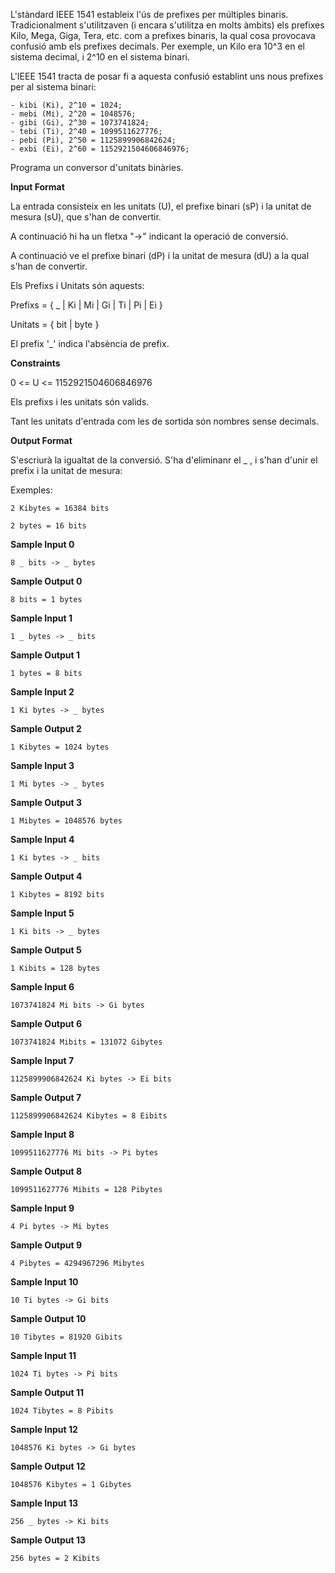 L'stàndard IEEE 1541 estableix l'ús de prefixes per múltiples binaris.
Tradicionalment s'utilitzaven (i encara s'utilitza en molts àmbits) els
prefixes Kilo, Mega, Giga, Tera, etc. com a prefixes binaris, la qual
cosa provocava confusió amb els prefixes decimals. Per exemple, un Kilo
era 10^3 en el sistema decimal, i 2^10 en el sistema binari.

L'IEEE 1541 tracta de posar fi a aquesta confusió establint uns nous
prefixes per al sistema binari:

    - kibi (Ki), 2^10 = 1024;
    - mebi (Mi), 2^20 = 1048576;
    - gibi (Gi), 2^30 = 1073741824;
    - tebi (Ti), 2^40 = 1099511627776;
    - pebi (Pi), 2^50 = 1125899906842624;
    - exbi (Ei), 2^60 = 1152921504606846976;

Programa un conversor d'unitats binàries.

**Input Format**

La entrada consisteix en les unitats (U), el prefixe binari (sP) i la
unitat de mesura (sU), que s'han de convertir.

A continuació hi ha un fletxa "-\>" indicant la operació de conversió.

A continuació ve el prefixe binari (dP) i la unitat de mesura (dU) a la
qual s'han de convertir.

Els Prefixs i Unitats són aquests:

Prefixs = { \_ | Ki | Mi | Gi | Ti | Pi | Ei }

Unitats = { bit | byte }

El prefix '\_' indica l'absència de prefix.

**Constraints**

0 \<= U \<= 1152921504606846976

Els prefixs i les unitats són valids.

Tant les unitats d'entrada com les de sortida són nombres sense
decimals.

**Output Format**

S'escriurà la igualtat de la conversió. S'ha d'eliminanr el \_ , i s'han
d'unir el prefix i la unitat de mesura:

Exemples:

    2 Kibytes = 16384 bits

    2 bytes = 16 bits

**Sample Input 0**

    8 _ bits -> _ bytes

**Sample Output 0**

    8 bits = 1 bytes

**Sample Input 1**

    1 _ bytes -> _ bits

**Sample Output 1**

    1 bytes = 8 bits

**Sample Input 2**

    1 Ki bytes -> _ bytes

**Sample Output 2**

    1 Kibytes = 1024 bytes

**Sample Input 3**

    1 Mi bytes -> _ bytes

**Sample Output 3**

    1 Mibytes = 1048576 bytes

**Sample Input 4**

    1 Ki bytes -> _ bits

**Sample Output 4**

    1 Kibytes = 8192 bits

**Sample Input 5**

    1 Ki bits -> _ bytes

**Sample Output 5**

    1 Kibits = 128 bytes

**Sample Input 6**

    1073741824 Mi bits -> Gi bytes

**Sample Output 6**

    1073741824 Mibits = 131072 Gibytes

**Sample Input 7**

    1125899906842624 Ki bytes -> Ei bits

**Sample Output 7**

    1125899906842624 Kibytes = 8 Eibits

**Sample Input 8**

    1099511627776 Mi bits -> Pi bytes

**Sample Output 8**

    1099511627776 Mibits = 128 Pibytes

**Sample Input 9**

    4 Pi bytes -> Mi bytes

**Sample Output 9**

    4 Pibytes = 4294967296 Mibytes

**Sample Input 10**

    10 Ti bytes -> Gi bits

**Sample Output 10**

    10 Tibytes = 81920 Gibits

**Sample Input 11**

    1024 Ti bytes -> Pi bits

**Sample Output 11**

    1024 Tibytes = 8 Pibits

**Sample Input 12**

    1048576 Ki bytes -> Gi bytes

**Sample Output 12**

    1048576 Kibytes = 1 Gibytes

**Sample Input 13**

    256 _ bytes -> Ki bits

**Sample Output 13**

    256 bytes = 2 Kibits
